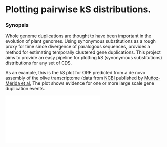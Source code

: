 # Plotting pairwise kS distributions.

### Synopsis

Whole genome duplications are thought to have been important in the evolution of plant genomes. Using synonymous substitutions as a rough proxy for time since divergence of paralogous sequences, provides a method for estimating temporally clustered gene duplications. This project aims to provide an easy pipeline for plotting kS (synonymous substitutions) distributions for any set of CDS.

As an example, this is the kS plot for ORF predicted from a de novo assembly of the olive transcriptome (data from [NCBI](http://www.ncbi.nlm.nih.gov/nuccore/GABQ00000000.1) published by [Muñoz-Mérida et al.](http://www.ncbi.nlm.nih.gov/pmc/articles/PMC3576661/) The plot shows evidence for one or more large scale gene duplication events.

![kS plot of paralogs in the olive transcriptome](./OliveTranscriptome.pdf)